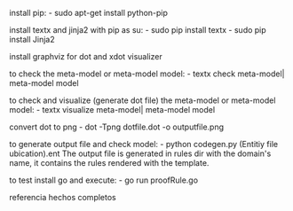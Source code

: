 install pip: 
	- sudo apt-get install python-pip 

install textx and jinja2 with pip as su:
	- sudo pip install textx
	- sudo pip install Jinja2

install graphviz for dot and xdot visualizer

to check the meta-model or meta-model model:
	- textx check meta-model| meta-model model

to check and visualize (generate dot file) the meta-model or meta-model model:
	- textx visualize meta-model| meta-model model

convert dot to png
    - dot -Tpng dotfile.dot -o outputfile.png

to generate output file and check model:
	- python codegen.py (Entitiy file ubication).ent
The output file is generated in rules dir with the domain's name, it contains the rules rendered with the template.

to test install go and execute:
	- go run proofRule.go
	
referencia hechos completos


